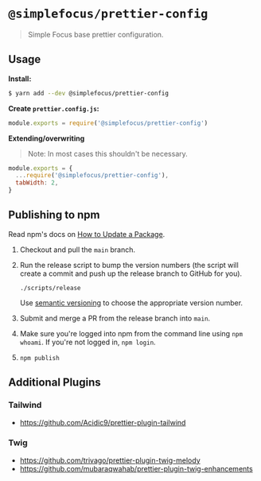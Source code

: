# `@simplefocus/prettier-config`

> Simple Focus base prettier configuration.


## Usage

__Install:__

```bash
$ yarn add --dev @simplefocus/prettier-config
```

__Create `prettier.config.js`:__

```js
module.exports = require('@simplefocus/prettier-config')
```

__Extending/overwriting__

> Note: In most cases this shouldn't be necessary.

```js
module.exports = {
  ...require('@simplefocus/prettier-config'),
  tabWidth: 2,
}
```


## Publishing to npm

Read npm's docs on [How to Update a Package](https://docs.npmjs.com/getting-started/publishing-npm-packages#how-to-update-a-package).

1. Checkout and pull the `main` branch.

2. Run the release script to bump the version numbers (the script will create a commit and push up the release branch to GitHub for you).

    ```shell
    ./scripts/release
    ```

    Use [semantic versioning](https://docs.npmjs.com/about-semantic-versioning/) to choose the appropriate version number.

3. Submit and merge a PR from the release branch into `main`.

4. Make sure you're logged into npm from the command line using `npm whoami`. If you're not logged in, `npm login`.

5. `npm publish`


## Additional Plugins

### Tailwind

- https://github.com/Acidic9/prettier-plugin-tailwind

### Twig

- https://github.com/trivago/prettier-plugin-twig-melody
- https://github.com/mubaraqwahab/prettier-plugin-twig-enhancements
